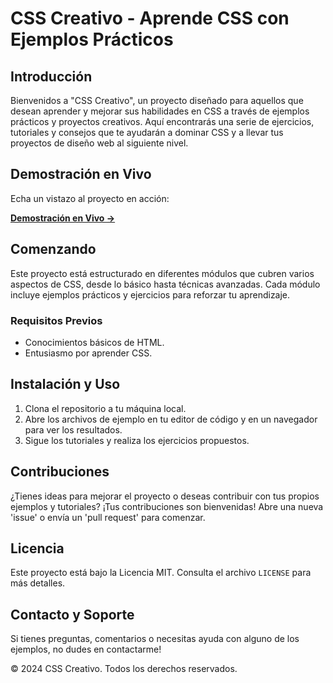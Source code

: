 # CSS Creativo - Aprende CSS con Ejemplos Prácticos

## Introducción

Bienvenidos a "CSS Creativo", un proyecto diseñado para aquellos que desean aprender y mejorar sus habilidades en CSS a través de ejemplos prácticos y proyectos creativos. Aquí encontrarás una serie de ejercicios, tutoriales y consejos que te ayudarán a dominar CSS y a llevar tus proyectos de diseño web al siguiente nivel.

## Demostración en Vivo

Echa un vistazo al proyecto en acción:

[**Demostración en Vivo →**](https://creative-css.vercel.app)

## Comenzando

Este proyecto está estructurado en diferentes módulos que cubren varios aspectos de CSS, desde lo básico hasta técnicas avanzadas. Cada módulo incluye ejemplos prácticos y ejercicios para reforzar tu aprendizaje.

### Requisitos Previos

- Conocimientos básicos de HTML.
- Entusiasmo por aprender CSS.

## Instalación y Uso

1. Clona el repositorio a tu máquina local.
2. Abre los archivos de ejemplo en tu editor de código y en un navegador para ver los resultados.
3. Sigue los tutoriales y realiza los ejercicios propuestos.

## Contribuciones

¿Tienes ideas para mejorar el proyecto o deseas contribuir con tus propios ejemplos y tutoriales? ¡Tus contribuciones son bienvenidas! Abre una nueva 'issue' o envía un 'pull request' para comenzar.

## Licencia

Este proyecto está bajo la Licencia MIT. Consulta el archivo `LICENSE` para más detalles.

## Contacto y Soporte

Si tienes preguntas, comentarios o necesitas ayuda con alguno de los ejemplos, no dudes en contactarme!

© 2024 CSS Creativo. Todos los derechos reservados.
